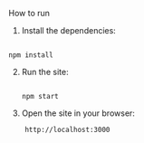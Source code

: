How to run

1. Install the dependencies:

```

npm install

```

2. Run the site:

   ```

   npm start

   ```

3. Open the site in your browser:

```
    http://localhost:3000
```
